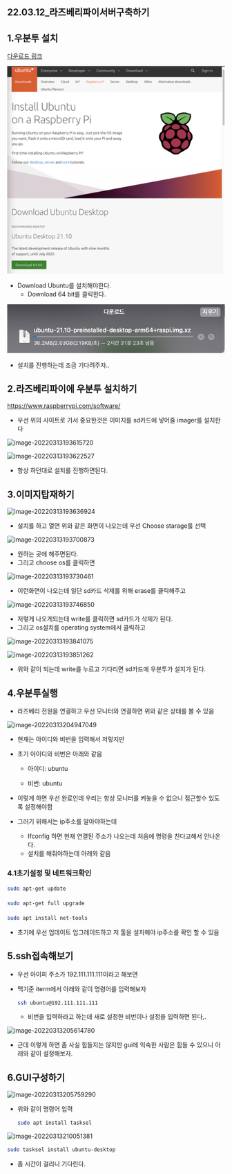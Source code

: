 ## 22.03.12_라즈베리파이서버구축하기

## 1.우분투 설치

[다운로드 링크](https://ubuntu.com/download/raspberry-pi)

![image-20220312201743300](22.03.12_라즈베리파이서버구축하기.assets/image-20220312201743300.png)

- Download Ubuntu를 설치해야한다.
  - Download 64 bit를 클릭한다.

![image-20220312202049654](22.03.12_라즈베리파이서버구축하기.assets/image-20220312202049654.png)

- 설치를 진행하는데 조금 기다려주자..

## 2.라즈베리파이에 우분투 설치하기

https://www.raspberrypi.com/software/

- 우선 위의 사이트로 가서 중요한것은 이미지를 sd카드에 넣어줄 imager를 설치한다

![image-20220313193615720](22.03.12_라즈베리파이서버구축하기.assets/image-20220313193615720.png)

![image-20220313193622527](22.03.12_라즈베리파이서버구축하기.assets/image-20220313193622527.png)

- 항상 하던대로 설치를 진행하면된다.

## 3.이미지탑재하기

![image-20220313193636924](22.03.12_라즈베리파이서버구축하기.assets/image-20220313193636924.png)

- 설치를 하고 열면 위와 같은 화면이 나오는데 우선 Choose starage를 선택

![image-20220313193700873](22.03.12_라즈베리파이서버구축하기.assets/image-20220313193700873.png)

- 원하는 곳에 해주면된다.
- 그리고 choose os를 클릭하면

![image-20220313193730461](22.03.12_라즈베리파이서버구축하기.assets/image-20220313193730461.png)

- 이런화면이 나오는데 일단 sd카드 삭제를 위해 erase를 클릭해주고

![image-20220313193746850](22.03.12_라즈베리파이서버구축하기.assets/image-20220313193746850.png)

- 저렇게 나오게되는데 write를 클릭하면 sd카드가 삭제가 된다.
- 그리고 os설치를 operating system에서 클릭하고 

![image-20220313193841075](22.03.12_라즈베리파이서버구축하기.assets/image-20220313193841075.png)

![image-20220313193851262](22.03.12_라즈베리파이서버구축하기.assets/image-20220313193851262.png)

- 위와 같이 되는데 write를 누르고 기다리면 sd카드에 우분투가 설치가 된다.

## 4.우분투실행

- 라즈베리 전원을 연결하고 우선 모니터와 연결하면 위와 같은 상태를 볼 수 있음

![image-20220313204947049](22.03.12_라즈베리파이서버구축하기.assets/image-20220313204947049.png)

- 현재는 아이디와 비번을 입력해서 저렇지만

- 초기 아이디와 비번은 아래와 같음

  - 아이디: ubuntu

  - 비번: ubuntu

- 이렇게 하면 우선 완료인데 우리는 항상 모니터를 켜놓을 수 없으니 접근할수 있도록 설정해야함

- 그러기 위해서는 ip주소를 알아야하는데

  - Ifconfig 하면 현재 연결된 주소가 나오는데 처음에 명령을 친다고해서 안나온다.
  - 설치를 해줘야하는데 아래와 같음

### 4.1초기설정 및 네트워크확인

```sh
sudo apt-get update

sudo apt-get full upgrade

sudo apt install net-tools
```

- 초기에 우선 업데이트 업그레이드하고 저 툴을 설치해야 ip주소를 확인 할 수 있음

## 5.ssh접속해보기

- 우선 아이피 주소가 192.111.111.111이라고 해보면

- 맥기준 iterm에서 아래와 같이 명령어를 입력해보자

  ```sh
  ssh ubuntu@192.111.111.111
  ```

  - 비번을 입력하라고 하는데 새로 설정한 비번이나 설정을 입력하면 된다,.



![image-20220313205614780](22.03.12_라즈베리파이서버구축하기.assets/image-20220313205614780.png)

- 근데 이렇게 하면 좀 사실 힘들지는 않지만 gui에 익숙한 사람은 힘들 수 있으니 아래와 같이 설정해보자.

## 6.GUI구성하기

![image-20220313205759290](22.03.12_라즈베리파이서버구축하기.assets/image-20220313205759290.png)

- 위와 같이 명령어 입력

  ```sh
  sudo apt install tasksel
  ```

![image-20220313210051381](22.03.12_라즈베리파이서버구축하기.assets/image-20220313210051381.png)

```sh
sudo tasksel install ubuntu-desktop
```

- 좀 시간이 걸리니 기다린다.

